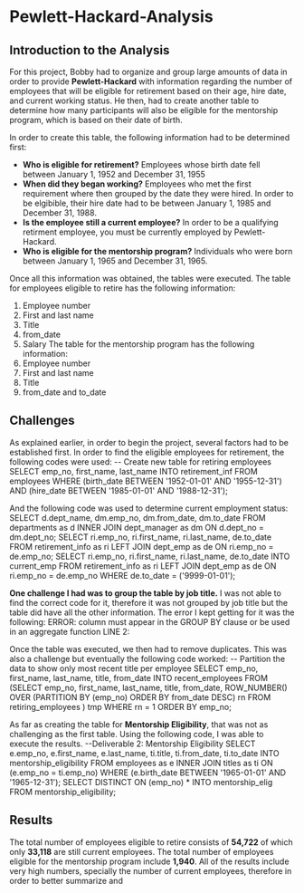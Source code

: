 # Pewlett-Hackard-Analysis

## **Introduction to the Analysis**
For this project, Bobby had to organize and group large amounts of data in order to provide **Pewlett-Hackard** with information regarding the number of employees that will be eligible for retirement based on their age, hire date, and current working status. He then, had to create another table to determine how many participants will also be eligible for the mentorship program, which is based on their date of birth. 

In order to create this table, the following information had to be determined first:
  - **Who is eligible for retirement?** Employees whose birth date fell between January 1, 1952 and December 31, 1955
  - **When did they began working?** Employees who met the first requirement where then grouped by the date they were hired. In order to be elgibible, their hire date had to be        between January 1, 1985 and December 31, 1988.
  - **Is the employee still a current employee?** In order to be a qualifying retirment employee, you must be currently employed by Pewlett-Hackard.
  - **Who is eligible for the mentorship program?** Individuals who were born between January 1, 1965 and December 31, 1965.
  
Once all this information was obtained, the tables were executed. The table for employees eligible to retire has the following information:
  1. Employee number
  2. First and last name
  3. Title
  4. from_date
  5. Salary
The table for the mentorship program has the following information:
  1. Employee number
  2. First and last name
  3. Title
  4. from_date and to_date
  
## Challenges
As explained earlier, in order to begin the project, several factors had to be established first. In order to find the eligible employees for retirement, the following codes were used:
  	-- Create new table for retiring employees
	SELECT emp_no, first_name, last_name
	INTO retirement_inf
	FROM employees
	WHERE (birth_date BETWEEN '1952-01-01' AND '1955-12-31')
	AND (hire_date BETWEEN '1985-01-01' AND '1988-12-31');
	
And the following code was used to determine current employment status:
	SELECT d.dept_name,
     	dm.emp_no,
     	dm.from_date,
     	dm.to_date
	FROM departments as d
	INNER JOIN dept_manager as dm
	ON d.dept_no = dm.dept_no;
	SELECT ri.emp_no,
	ri.first_name,
	ri.last_name,
	de.to_date 
	FROM retirement_info as ri
	LEFT JOIN dept_emp as de
	ON ri.emp_no = de.emp_no;
	SELECT ri.emp_no,
	ri.first_name,
	ri.last_name,
	de.to_date
	INTO current_emp
	FROM retirement_info as ri
	LEFT JOIN dept_emp as de
	ON ri.emp_no = de.emp_no
	WHERE de.to_date = ('9999-01-01');

**One challenge I had was to group the table by job title.** I was not able to find the correct code for it, therefore it was not grouped by job title but the table did have all the other information. The error I kept getting for it was the following:
	ERROR: column must appear in the GROUP BY clause or be used in an aggregate function LINE 2:

Once the table was executed, we then had to remove duplicates. This was also a challenge but eventually the following code worked:
	-- Partition the data to show only most recent title per employee
	SELECT emp_no, 
	first_name, 
	last_name, 
	title, 
	from_date 
	INTO recent_employees
	FROM
	(SELECT emp_no, 
	first_name, 
	last_name, 
	title, 
	from_date, ROW_NUMBER() OVER
	(PARTITION BY (emp_no) 
	ORDER BY from_date DESC) rn
	FROM retiring_employees
	) tmp WHERE rn = 1
	ORDER BY emp_no;

As far as creating the table for **Mentorship Eligibility**, that was not as challenging as the first table. Using the following code, I was able to execute the results.
	--Deliverable 2: Mentorship Eligibility
	SELECT e.emp_no,
	e.first_name,
	e.last_name,
	ti.title,
	ti.from_date,
	ti.to_date
	INTO mentorship_eligibility
	FROM employees as e
	INNER JOIN titles as ti
	ON (e.emp_no = ti.emp_no)
	WHERE (e.birth_date BETWEEN '1965-01-01' AND '1965-12-31');
	SELECT DISTINCT ON (emp_no) * 
	INTO mentorship_elig
	FROM mentorship_eligibility;

## Results
The total number of employees eligible to retire consists of **54,722** of which only **33,118** are still current employees. The total number of employees eligible for the mentorship program include **1,940**. All of the results include very high numbers, specially the number of current employees, therefore in order to better summarize and 

